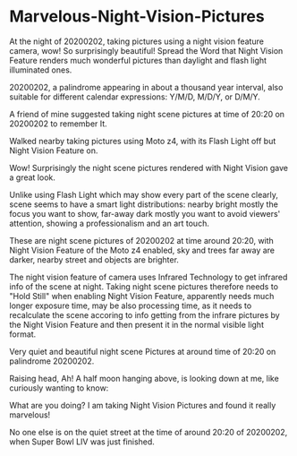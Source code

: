 # Marvelous-Night-Vision-Pictures
At the night of 20200202, taking pictures using a night vision feature camera, wow! So surprisingly beautiful! Spread the Word that Night Vision Feature renders much wonderful pictures than daylight and flash light illuminated ones.

20200202, a palindrome appearing in about a thousand year interval, also suitable for different calendar expressions: Y/M/D, M/D/Y, or D/M/Y.

A friend of mine suggested taking night scene pictures at time of 20:20 on 20200202 to remember It.

Walked nearby taking pictures using Moto z4, with its Flash Light off but Night Vision Feature on.

Wow! Surprisingly the night scene pictures rendered with Night Vision gave a great look.

Unlike using Flash Light which may show every part of the scene clearly, scene seems to have a smart light distributions: nearby bright mostly the focus you want to show, far-away dark mostly you want to avoid viewers' attention, showing a professionalism and an art touch.

These are night scene pictures of 20200202 at time around 20:20, with Night Vision Feature of the Moto z4 enabled, sky and trees far away are darker, nearby street and objects are brighter.

The night vision feature of camera uses Infrared Technology to get infrared info of the scene at night. Taking night scene pictures therefore needs to "Hold Still" when enabling Night Vision Feature, apparently needs much longer exposure time, may be also processing time, as it needs to recalculate the scene accoring to info getting from the infrare pictures by the Night Vision Feature and then present it in the normal visible light format.

Very quiet and beautiful night scene Pictures at around time of 20:20 on palindrome 20200202.

Raising head, Ah! A half moon hanging above, is looking down at me, like curiously wanting to know: 

What are you doing? 
I am taking Night Vision Pictures and found it really marvelous! 

No one else is on the quiet street at the time of around 20:20 of 20200202, when Super Bowl LIV was just finished.

